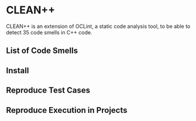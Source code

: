 # CLEAN++

CLEAN++ is an extension of OCLint, a static code analysis tool, to be able to detect 35 code smells in C++ code.

## List of Code Smells

## Install

## Reproduce Test Cases

## Reproduce Execution in Projects
